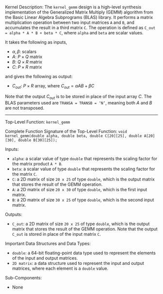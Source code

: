 Kernel Description:
The `kernel_gemm` design is a high-level synthesis implementation of the Generalized Matrix Multiply (GEMM) algorithm from the Basic Linear Algebra Subprograms (BLAS) library. It performs a matrix multiplication operation between two input matrices `A` and `B`, and accumulates the result in a third matrix `C`. The operation is defined as `C_out = alpha * A * B + beta * C`, where `alpha` and `beta` are scalar values.

It takes the following as inputs,

- $\alpha, \beta$: scalars
- $A$: $P \times Q$ matrix
- $B$: $Q \times R$ matrix
- $C$: $P \times R$ matrix

and gives the following as output:

- $C_{out}$: $P \times R$ array, where $C_{out} = \alpha AB + \beta C$

Note that the output $C_{out}$ is to be stored in place of the input array $C$. The BLAS parameters used are `TRANSA = TRANSB = ‘N’`, meaning both $A$ and $B$ are not transposed.

---

Top-Level Function: `kernel_gemm`

Complete Function Signature of the Top-Level Function:
`void kernel_gemm(double alpha, double beta, double C[20][25], double A[20][30], double B[30][25]);`

Inputs:
- `alpha`: a scalar value of type `double` that represents the scaling factor for the matrix product `A * B`.
- `beta`: a scalar value of type `double` that represents the scaling factor for the matrix `C`.
- `C`: a 2D matrix of size `20 x 25` of type `double`, which is the output matrix that stores the result of the GEMM operation.
- `A`: a 2D matrix of size `20 x 30` of type `double`, which is the first input matrix.
- `B`: a 2D matrix of size `30 x 25` of type `double`, which is the second input matrix.

Outputs:
- `C_out`: a 2D matrix of size `20 x 25` of type `double`, which is the output matrix that stores the result of the GEMM operation. Note that the output `C_out` is stored in place of the input matrix `C`.

Important Data Structures and Data Types:
- `double`: a 64-bit floating-point data type used to represent the elements of the input and output matrices.
- `2D matrix`: a data structure used to represent the input and output matrices, where each element is a `double` value.

Sub-Components:
- None